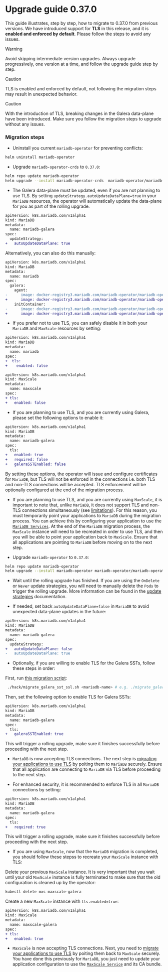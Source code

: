 # Upgrade guide 0.37.0

This guide illustrates, step by step, how to migrate to 0.37.0 from previous versions. We have introduced support for __TLS__ in this release, and it is __enabled and enforced by default__. Please follow the steps to avoid any issues.

> [!WARNING]
> Avoid skipping intermediate version upgrades. Always upgrade progressively, one version at a time, and follow the upgrade guide step by step.

> [!CAUTION]
> TLS is enabled and enforced by default, not following the migration steps may result in unexpected behavior.

> [!CAUTION]
> With the introduction of TLS, breaking changes in the Galera data-plane have been introduced. Make sure you follow the migration steps to upgrade without any issues.


### Migration steps

- Uninstall you current `mariadb-operator` for preventing conflicts:
```bash
helm uninstall mariadb-operator
```

- Upgrade `mariadb-operator-crds` to `0.37.0`:
```bash
helm repo update mariadb-operator
helm upgrade --install mariadb-operator-crds  mariadb-operator/mariadb-operator-crds --version 0.37.0
```

- The Galera data-plane must be updated, even if you are not planning to use TLS. By setting `updateStrategy.autoUpdateDataPlane=true` in your `MariaDB` resources, the operator will automatically update the data-plane for you as part of the rolling upgrade.
```diff
apiVersion: k8s.mariadb.com/v1alpha1
kind: MariaDB
metadata:
  name: mariadb-galera
spec:
  updateStrategy:
+   autoUpdateDataPlane: true
```

Alternatively, you can also do this manually:
```diff
apiVersion: k8s.mariadb.com/v1alpha1
kind: MariaDB
metadata:
  name: mariadb
spec:
  galera:
    agent:
-      image: docker-registry3.mariadb.com/mariadb-operator/mariadb-operator:0.36.0
+      image: docker-registry3.mariadb.com/mariadb-operator/mariadb-operator:0.37.0
    initContainer:
-      image: docker-registry3.mariadb.com/mariadb-operator/mariadb-operator:0.36.0
+      image: docker-registry3.mariadb.com/mariadb-operator/mariadb-operator:0.37.0
```

- If you prefer not to use TLS, you can safely disable it in both your `MariaDB` and `MaxScale` resources by setting:
```diff
apiVersion: k8s.mariadb.com/v1alpha1
kind: MariaDB
metadata:
  name: mariadb
spec:
+  tls:
+    enabled: false
```
```diff
apiVersion: k8s.mariadb.com/v1alpha1
kind: MaxScale
metadata:
  name: maxscale
spec:
+ tls:
+   enabled: false
```

- If you are planning to use TLS, and you are currently using Galera, please set the following options to enable it:
```diff
apiVersion: k8s.mariadb.com/v1alpha1
kind: MariaDB
metadata:
  name: mariadb-galera
spec:
  tls:
+   enabled: true
+   required: false
+   galeraSSTEnabled: false
```
By setting these options, the operator will issue and configure certificates for `MariaDB`, but TLS will not be enforced in the connections i.e. both TLS and non-TLS connections will be accepted. TLS enforcement will be optionally configured at the end of the migration process.

- If you are planning to use TLS, and you are currently using `MaxScale`, it is important to note that, unlike `MariaDB`, it does not support TLS and non-TLS connections simultaneously (see [limitations](../TLS.md#limitations)). For this reason, you must temporarily point your applications to `MariaDB` during the migration process. You can achieve this by configuring your application to use the [`MariaDB Services`](../HA.md#kubernetes-services). At the end of the `MariaDB` migration process, the `MaxScale` instance will need to be recreated in order to use TLS, and then you will be able to point your application back to `MaxScale`. Ensure that all applications are pointing to `MariaDB` before moving on to the next step.

-  Upgrade `mariadb-operator` to `0.37.0`:
```bash 
helm repo update mariadb-operator
helm upgrade --install mariadb-operator mariadb-operator/mariadb-operator --version 0.37.0 
```

- Wait until the rolling upgrade has finished. If you are using the `OnDelete` or `Never` update strategies, you will need to manually delete the `Pods` to trigger the rolling upgrade. More information can be found in the [update strategies](../UPDATES.md) documentation.

- If needed, set back `autoUpdateDataPlane=false` in `MariaDB` to avoid unexpected data-plane updates in the future:
```diff
apiVersion: k8s.mariadb.com/v1alpha1
kind: MariaDB
metadata:
  name: mariadb-galera
spec:
  updateStrategy:
+   autoUpdateDataPlane: false
-   autoUpdateDataPlane: true
```

- Optionally, if you are willing to enable TLS for the Galera SSTs, follow these steps in order:

First, run [this migration script](../../hack/migrate_galera_sst_ssl.sh):
```bash
 ./hack/migrate_galera_sst_ssl.sh <mariadb-name> # e.g. ./migrate_galera_sst_ssl.sh mariadb-galera
```

Then, set the following option to enable TLS for Galera SSTs:
```diff
apiVersion: k8s.mariadb.com/v1alpha1
kind: MariaDB
metadata:
  name: mariadb-galera
spec:
  tls:
+   galeraSSTEnabled: true
```

This will trigger a rolling upgrade, make sure it finishes successfully before proceeding with the next step.

- `MariaDB` is now accepting TLS connections. The next step is [migrating your applications to use TLS](../TLS.md#secure-application-connections-with-tls) by poiting them to `MariaDB` securely. Ensure that all application are connecting to `MariaDB` via TLS before proceeding to the next step.

- For enhanced security, it is recommended to enforce TLS in all `MariaDB` connections by setting:
```diff
apiVersion: k8s.mariadb.com/v1alpha1
kind: MariaDB
metadata:
  name: mariadb-galera
spec:
  tls:
+   required: true
```
This will trigger a rolling upgrade, make sure it finishes successfully before proceeding with the next step.

- If you are using `MaxScale`, now that the `MariaDB` migration is completed, you should follow these stepss to recreate your `MaxScale` instance with TLS:

Delete your previous `MaxScale` instance. It is very important that you wait until your old `MaxScale` instance is fully terminated to make sure that the old configuration is cleaned up by the operator:
```bash
kubectl delete mxs maxscale-galera
```
Create a new `MaxScale` instance with `tls.enabled=true`:
```diff
apiVersion: k8s.mariadb.com/v1alpha1
kind: MaxScale
metadata:
  name: maxscale-galera
spec:
+ tls:
+   enabled: true
```

- `MaxScale` is now accepting TLS connections. Next, you need to [migrate your applications to use TLS](../TLS.md#secure-application-connections-with-tls) by poiting them back to `MaxScale` securely. You have done this previously for `MariaDB`, you just need to update your application configuration to use the [`MaxScale Service`](../MAXSCALE.md#kubernetes-services) and its CA bundle.